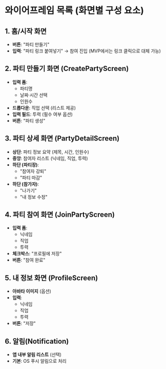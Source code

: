 # 와이어프레임 목록 (화면별 구성 요소)

## 1. 홈/시작 화면
- **버튼**: "파티 만들기"
- **입력**: "파티 링크 붙여넣기" → 참여 진입 (MVP에서는 링크 클릭으로 대체 가능)

## 2. 파티 만들기 화면 (CreatePartyScreen)
- **입력 폼**: 
  - 파티명
  - 날짜·시간 선택
  - 인원수
- **드롭다운**: 직업 선택 (리스트 제공)
- **입력 필드**: 투력 (필수 여부 옵션)
- **버튼**: "파티 생성"

## 3. 파티 상세 화면 (PartyDetailScreen)
- **상단**: 파티 정보 요약 (제목, 시간, 인원수)
- **중앙**: 참여자 리스트 (닉네임, 직업, 투력)
- **하단 (파티장)**: 
  - "참여자 강퇴"
  - "파티 마감"
- **하단 (참가자)**: 
  - "나가기"
  - "내 정보 수정"

## 4. 파티 참여 화면 (JoinPartyScreen)
- **입력 폼**: 
  - 닉네임
  - 직업
  - 투력
- **체크박스**: "프로필에 저장"
- **버튼**: "참여 완료"

## 5. 내 정보 화면 (ProfileScreen)
- **아바타 이미지** (옵션)
- **입력**: 
  - 닉네임
  - 직업
  - 투력
- **버튼**: "저장"

## 6. 알림(Notification)
- **앱 내부 알림 리스트** (선택)
- **기본**: OS 푸시 알림으로 처리
